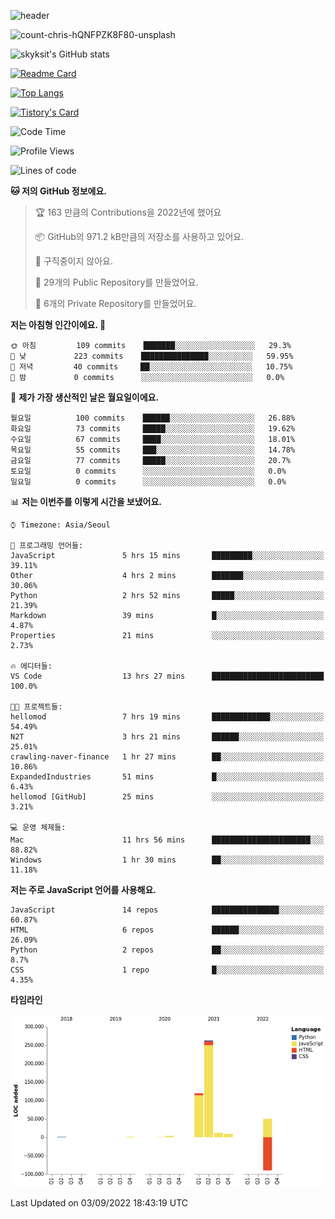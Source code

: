 <!-- Header -->
![header](https://capsule-render.vercel.app/api?type=waving&color=auto&text=Hi%20there👋&textBg=true&animation=twinkling&fontSize=40)

<!-- title image -->
![count-chris-hQNFPZK8F80-unsplash](https://user-images.githubusercontent.com/20593462/186829883-69329c21-f07c-49b2-a545-bfd851b7c943.jpg)

<!-- github stats -->
![skyksit's GitHub stats](https://github-readme-stats.vercel.app/api?username=skyksit&show_icons=true&theme=radical)

[![Readme Card](https://github-readme-stats.vercel.app/api/pin/?username=skyksit&repo=react-native-todo-app-tdd&theme=radical)](https://github.com/skyksit/react-native-todo-app-tdd)

[![Top Langs](https://github-readme-stats.vercel.app/api/top-langs/?username=skyksit&layout=compact&theme=radical)](https://github.com/skyksit/)

[![Tistory's Card](https://github-readme-tistory-card.vercel.app/api/badge?name=skyksit&theme=kakao)](https://github.com/skyksit/)

<!--START_SECTION:waka-->
![Code Time](http://img.shields.io/badge/Code%20Time-14%20hrs%2035%20mins-blue)

![Profile Views](http://img.shields.io/badge/Profile%20Views-86-blue)

![Lines of code](https://img.shields.io/badge/%EC%A0%80%EB%8A%94%20%EC%97%AC%ED%83%9C%EA%B9%8C%EC%A7%80%20-371%20Thousand%20%EC%A4%84%EC%9D%98%20%EC%BD%94%EB%93%9C%EB%A5%BC%20%EC%9E%91%EC%84%B1%ED%96%88%EC%96%B4%EC%9A%94.-blue)

**🐱 저의 GitHub 정보에요.** 

> 🏆 163 만큼의 Contributions을 2022년에 했어요
 > 
> 📦 GitHub의 971.2 kB만큼의 저장소를 사용하고 있어요. 
 > 
> 🚫 구직중이지 않아요.
 > 
> 📜 29개의 Public Repository를 만들었어요. 
 > 
> 🔑 6개의 Private Repository를 만들었어요.  
 > 
**저는 아침형 인간이에요. 🐤** 

```text
🌞 아침         109 commits    ███████░░░░░░░░░░░░░░░░░░   29.3% 
🌆 낮　         223 commits    ███████████████░░░░░░░░░░   59.95% 
🌃 저녁         40 commits     ██░░░░░░░░░░░░░░░░░░░░░░░   10.75% 
🌙 밤　         0 commits      ░░░░░░░░░░░░░░░░░░░░░░░░░   0.0%

```
📅 **제가 가장 생산적인 날은 월요일이에요.** 

```text
월요일          100 commits    ██████░░░░░░░░░░░░░░░░░░░   26.88% 
화요일          73 commits     █████░░░░░░░░░░░░░░░░░░░░   19.62% 
수요일          67 commits     ████░░░░░░░░░░░░░░░░░░░░░   18.01% 
목요일          55 commits     ███░░░░░░░░░░░░░░░░░░░░░░   14.78% 
금요일          77 commits     █████░░░░░░░░░░░░░░░░░░░░   20.7% 
토요일          0 commits      ░░░░░░░░░░░░░░░░░░░░░░░░░   0.0% 
일요일          0 commits      ░░░░░░░░░░░░░░░░░░░░░░░░░   0.0%

```


📊 **저는 이번주를 이렇게 시간을 보냈어요.** 

```text
⌚︎ Timezone: Asia/Seoul

💬 프로그래밍 언어들: 
JavaScript               5 hrs 15 mins       █████████░░░░░░░░░░░░░░░░   39.11% 
Other                    4 hrs 2 mins        ███████░░░░░░░░░░░░░░░░░░   30.06% 
Python                   2 hrs 52 mins       █████░░░░░░░░░░░░░░░░░░░░   21.39% 
Markdown                 39 mins             █░░░░░░░░░░░░░░░░░░░░░░░░   4.87% 
Properties               21 mins             ░░░░░░░░░░░░░░░░░░░░░░░░░   2.73%

🔥 에디터들: 
VS Code                  13 hrs 27 mins      █████████████████████████   100.0%

🐱‍💻 프로젝트들: 
hellomod                 7 hrs 19 mins       █████████████░░░░░░░░░░░░   54.49% 
N2T                      3 hrs 21 mins       ██████░░░░░░░░░░░░░░░░░░░   25.01% 
crawling-naver-finance   1 hr 27 mins        ██░░░░░░░░░░░░░░░░░░░░░░░   10.86% 
ExpandedIndustries       51 mins             █░░░░░░░░░░░░░░░░░░░░░░░░   6.43% 
hellomod [GitHub]        25 mins             ░░░░░░░░░░░░░░░░░░░░░░░░░   3.21%

💻 운영 체제들: 
Mac                      11 hrs 56 mins      ██████████████████████░░░   88.82% 
Windows                  1 hr 30 mins        ██░░░░░░░░░░░░░░░░░░░░░░░   11.18%

```

**저는 주로 JavaScript 언어를 사용해요.** 

```text
JavaScript               14 repos            ███████████████░░░░░░░░░░   60.87% 
HTML                     6 repos             ██████░░░░░░░░░░░░░░░░░░░   26.09% 
Python                   2 repos             ██░░░░░░░░░░░░░░░░░░░░░░░   8.7% 
CSS                      1 repo              █░░░░░░░░░░░░░░░░░░░░░░░░   4.35%

```


**타임라인**

![Chart not found](https://raw.githubusercontent.com/skyksit/skyksit/main/charts/bar_graph.png) 


 Last Updated on 03/09/2022 18:43:19 UTC
<!--END_SECTION:waka-->

<!--
**skyksit/skyksit** is a ✨ _special_ ✨ repository because its `README.md` (this file) appears on your GitHub profile.

Here are some ideas to get you started:

- 🔭 I’m currently working on ...
- 🌱 I’m currently learning ...
- 👯 I’m looking to collaborate on ...
- 🤔 I’m looking for help with ...
- 💬 Ask me about ...
- 📫 How to reach me: ...
- 😄 Pronouns: ...
- ⚡ Fun fact: ...
-->
